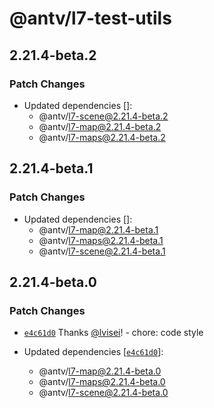 # @antv/l7-test-utils

## 2.21.4-beta.2

### Patch Changes

- Updated dependencies []:
  - @antv/l7-scene@2.21.4-beta.2
  - @antv/l7-map@2.21.4-beta.2
  - @antv/l7-maps@2.21.4-beta.2

## 2.21.4-beta.1

### Patch Changes

- Updated dependencies []:
  - @antv/l7-map@2.21.4-beta.1
  - @antv/l7-maps@2.21.4-beta.1
  - @antv/l7-scene@2.21.4-beta.1

## 2.21.4-beta.0

### Patch Changes

- [`e4c61d0`](https://github.com/antvis/L7/commit/e4c61d076bc7227f011ad1b105e0acfbec9178c3) Thanks [@lvisei](https://github.com/lvisei)! - chore: code style

- Updated dependencies [[`e4c61d0`](https://github.com/antvis/L7/commit/e4c61d076bc7227f011ad1b105e0acfbec9178c3)]:
  - @antv/l7-map@2.21.4-beta.0
  - @antv/l7-maps@2.21.4-beta.0
  - @antv/l7-scene@2.21.4-beta.0
